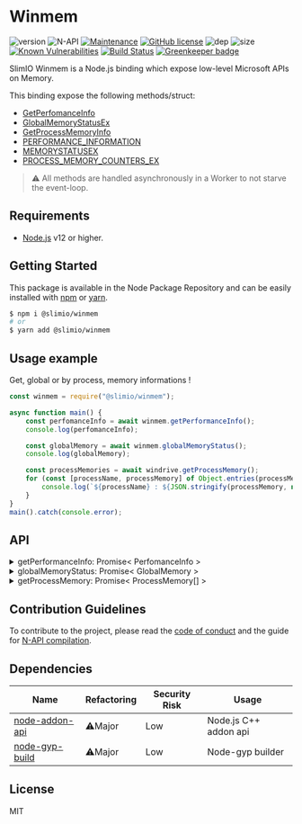 # Winmem
![version](https://img.shields.io/badge/dynamic/json.svg?url=https://raw.githubusercontent.com/SlimIO/Winmem/master/package.json&query=$.version&label=Version)
![N-API](https://img.shields.io/badge/N--API-v3-green.svg)
[![Maintenance](https://img.shields.io/badge/Maintained%3F-yes-green.svg)](https://github.com/SlimIO/Winmem/commit-activity)
[![GitHub license](https://img.shields.io/github/license/Naereen/StrapDown.js.svg)](https://github.com/SlimIO/Winmem/blob/master/LICENSE)
![dep](https://img.shields.io/david/SlimIO/Winmem.svg)
![size](https://img.shields.io/bundlephobia/min/@slimio/winmem.svg)
[![Known Vulnerabilities](https://snyk.io/test/github/SlimIO/Windrive/badge.svg?targetFile=package.json)](https://snyk.io/test/github/SlimIO/Windrive?targetFile=package.json)
[![Build Status](https://travis-ci.com/SlimIO/Winmem.svg?branch=master)](https://travis-ci.com/SlimIO/Winmem) [![Greenkeeper badge](https://badges.greenkeeper.io/SlimIO/Winmem.svg)](https://greenkeeper.io/)

SlimIO Winmem is a Node.js binding which expose low-level Microsoft APIs on Memory.

This binding expose the following methods/struct:

- [GetPerfomanceInfo](https://docs.microsoft.com/fr-fr/windows/desktop/api/psapi/nf-psapi-getperformanceinfo)
- [GlobalMemoryStatusEx](https://msdn.microsoft.com/en-us/aa366589)
- [GetProcessMemoryInfo](https://docs.microsoft.com/fr-fr/windows/desktop/api/psapi/nf-psapi-getprocessmemoryinfo)
- [PERFORMANCE_INFORMATION](https://docs.microsoft.com/fr-fr/windows/desktop/api/psapi/ns-psapi-_performance_information)
- [MEMORYSTATUSEX](https://msdn.microsoft.com/en-us/aa366770)
- [PROCESS_MEMORY_COUNTERS_EX](https://docs.microsoft.com/fr-fr/windows/desktop/api/psapi/ns-psapi-_process_memory_counters_ex)

> ⚠️ All methods are handled asynchronously in a Worker to not starve the event-loop.

## Requirements
- [Node.js](https://nodejs.org/en/) v12 or higher.

## Getting Started

This package is available in the Node Package Repository and can be easily installed with [npm](https://docs.npmjs.com/getting-started/what-is-npm) or [yarn](https://yarnpkg.com).

```bash
$ npm i @slimio/winmem
# or
$ yarn add @slimio/winmem
```

## Usage example

Get, global or by process, memory informations !

```js
const winmem = require("@slimio/winmem");

async function main() {
    const perfomanceInfo = await winmem.getPerformanceInfo();
    console.log(perfomanceInfo);

    const globalMemory = await winmem.globalMemoryStatus();
    console.log(globalMemory);

    const processMemories = await windrive.getProcessMemory();
    for (const [processName, processMemory] of Object.entries(processMemories)) {
        console.log(`${processName} : ${JSON.stringify(processMemory, null, 4)}`);
    }
}
main().catch(console.error);
```

## API

<details><summary>getPerformanceInfo: Promise< PerfomanceInfo ></summary>
<br />

Retrieves the currently performance information. Return a PerfomanceInfo Object.

```ts
export interface PerfomanceInfo {
    commitTotal: number;
    commitLimit: number;
    commitPeak: number;
    physicalTotal: number;
    physicalAvailable: number;
    systemCache: number;
    kernelTotal: number;
    kernelPaged: number;
    kernelNonpaged: number;
    pageSize: number;
    handleCount: number;
    processCount: number;
    threadCount: number;
}
```
</details>

<details><summary>globalMemoryStatus: Promise< GlobalMemory ></summary>
<br />

Retrieves the currently gloval memory status. Return a GlobalMemory Object.

```ts
export interface GlobalMemory {
    dwMemoryLoad: number;
    ullTotalPhys: number;
    ullAvailPhys: number;
    ullTotalPageFile: number;
    ullAvailPageFile: number;
    ullTotalVirtual: number;
    ullAvailVirtual: number;
    ullAvailExtendedVirtual: number;
}
```
</details>

<details><summary>getProcessMemory: Promise< ProcessMemory[] ></summary>
<br />

Retrieves all currently process memories. Return a ProcessMemories Object.

```ts
export interface ProcessMemories{
    [processName: string]: ProcessMemory;
}

export interface ProcessMemory {
    error: string;
    processId: number;
    pageFaultCount: number;
    peakWorkingSetSize: number;
    workingSetSize: number;
    quotaPeakPagedPoolUsage: number;
    quotaPagedPoolUsage: number;
    quotaPeakNonPagedPoolUsage: number;
    quotaNonPagedPoolUsage: number;
    pagefileUsage: number;
    peakPagefileUsage: number;
    privateUsage: number;
}
```
> If the result of `error` property is `null`, all properties (except `processId`) are equal to `0`
</details>

## Contribution Guidelines
To contribute to the project, please read the [code of conduct](https://github.com/SlimIO/Governance/blob/master/COC_POLICY.md) and the guide for [N-API compilation](https://github.com/SlimIO/Governance/blob/master/docs/native_addons.md).

## Dependencies

|Name|Refactoring|Security Risk|Usage|
|---|---|---|---|
|[node-addon-api](https://github.com/nodejs/node-addon-api)|⚠️Major|Low|Node.js C++ addon api|
|[node-gyp-build](https://github.com/prebuild/node-gyp-build)|⚠️Major|Low|Node-gyp builder|

## License
MIT

